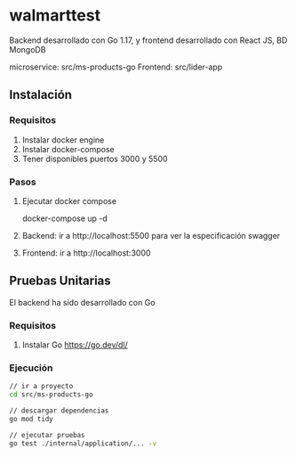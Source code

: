 # walmarttest
Backend desarrollado con Go 1.17, y frontend desarrollado con React JS, BD MongoDB

microservice: src/ms-products-go
Frontend: src/lider-app

## Instalación

### Requisitos

  1. Instalar docker engine
  2. Instalar docker-compose
  3. Tener disponibles puertos 3000 y 5500

### Pasos

  1. Ejecutar docker compose
  
     docker-compose up -d
     
  2. Backend: ir a http://localhost:5500 para ver la especificación swagger
  
  3. Frontend: ir a http://localhost:3000



## Pruebas Unitarias

El backend ha sido desarrollado con Go

### Requisitos

  1. Instalar Go https://go.dev/dl/

### Ejecución

  ```sh
// ir a proyecto
cd src/ms-products-go

// descargar dependencias
go mod tidy

// ejecutar pruebas
go test ./internal/application/... -v 
```
